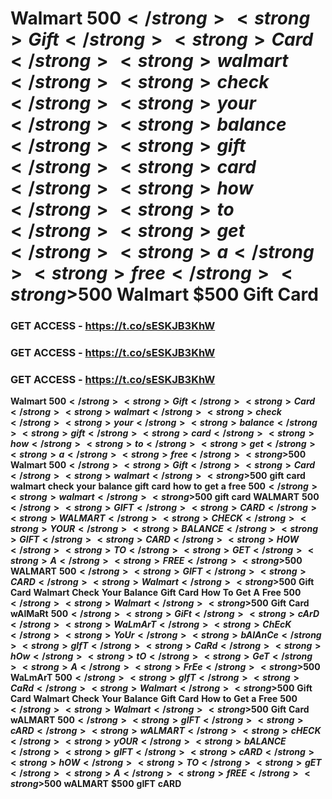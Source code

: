 # <strong>Walmart</strong> <strong>$500</strong> <strong>Gift</strong> <strong>Card</strong> <strong>walmart</strong> <strong>check</strong> <strong>your</strong> <strong>balance</strong> <strong>gift</strong> <strong>card</strong> <strong>how</strong> <strong>to</strong> <strong>get</strong> <strong>a</strong> <strong>free</strong> <strong>$500</strong> <strong>Walmart</strong> <strong>$500</strong> <strong>Gift</strong> <strong>Card</strong>

### <strong>GET</strong> <strong>ACCESS</strong> <strong>-</strong> <strong>https://t.co/sESKJB3KhW</strong>

### <strong>GET</strong> <strong>ACCESS</strong> <strong>-</strong> <strong>https://t.co/sESKJB3KhW</strong>

### <strong>GET</strong> <strong>ACCESS</strong> <strong>-</strong> <strong>https://t.co/sESKJB3KhW</strong>

<strong>Walmart</strong> <strong>$500</strong> <strong>Gift</strong> <strong>Card</strong> <strong>walmart</strong> <strong>check</strong> <strong>your</strong> <strong>balance</strong> <strong>gift</strong> <strong>card</strong> <strong>how</strong> <strong>to</strong> <strong>get</strong> <strong>a</strong> <strong>free</strong> <strong>$500</strong> <strong>Walmart</strong> <strong>$500</strong> <strong>Gift</strong> <strong>Card</strong> <strong>walmart</strong> <strong>$500</strong> <strong>gift</strong> <strong>card</strong> <strong>walmart</strong> <strong>check</strong> <strong>your</strong> <strong>balance</strong> <strong>gift</strong> <strong>card</strong> <strong>how</strong> <strong>to</strong> <strong>get</strong> <strong>a</strong> <strong>free</strong> <strong>$500</strong> <strong>walmart</strong> <strong>$500</strong> <strong>gift</strong> <strong>card</strong> <strong>WALMART</strong> <strong>$500</strong> <strong>GIFT</strong> <strong>CARD</strong> <strong>WALMART</strong> <strong>CHECK</strong> <strong>YOUR</strong> <strong>BALANCE</strong> <strong>GIFT</strong> <strong>CARD</strong> <strong>HOW</strong> <strong>TO</strong> <strong>GET</strong> <strong>A</strong> <strong>FREE</strong> <strong>$500</strong> <strong>WALMART</strong> <strong>$500</strong> <strong>GIFT</strong> <strong>CARD</strong> <strong>Walmart</strong> <strong>$500</strong> <strong>Gift</strong> <strong>Card</strong> <strong>Walmart</strong> <strong>Check</strong> <strong>Your</strong> <strong>Balance</strong> <strong>Gift</strong> <strong>Card</strong> <strong>How</strong> <strong>To</strong> <strong>Get</strong> <strong>A</strong> <strong>Free</strong> <strong>$500</strong> <strong>Walmart</strong> <strong>$500</strong> <strong>Gift</strong> <strong>Card</strong> <strong>wAlMaRt</strong> <strong>$500</strong> <strong>GiFt</strong> <strong>cArD</strong> <strong>WaLmArT</strong> <strong>ChEcK</strong> <strong>YoUr</strong> <strong>bAlAnCe</strong> <strong>gIfT</strong> <strong>CaRd</strong> <strong>hOw</strong> <strong>tO</strong> <strong>GeT</strong> <strong>A</strong> <strong>FrEe</strong> <strong>$500</strong> <strong>WaLmArT</strong> <strong>$500</strong> <strong>gIfT</strong> <strong>CaRd</strong> <strong>Walmart</strong> <strong>$500</strong> <strong>Gift</strong> <strong>Card</strong> <strong>Walmart</strong> <strong>Check</strong> <strong>Your</strong> <strong>Balance</strong> <strong>Gift</strong> <strong>Card</strong> <strong>How</strong> <strong>to</strong> <strong>Get</strong> <strong>a</strong> <strong>Free</strong> <strong>$500</strong> <strong>Walmart</strong> <strong>$500</strong> <strong>Gift</strong> <strong>Card</strong> <strong>wALMART</strong> <strong>$500</strong> <strong>gIFT</strong> <strong>cARD</strong> <strong>wALMART</strong> <strong>cHECK</strong> <strong>yOUR</strong> <strong>bALANCE</strong> <strong>gIFT</strong> <strong>cARD</strong> <strong>hOW</strong> <strong>TO</strong> <strong>gET</strong> <strong>A</strong> <strong>fREE</strong> <strong>$500</strong> <strong>wALMART</strong> <strong>$500</strong> <strong>gIFT</strong> <strong>cARD</strong>